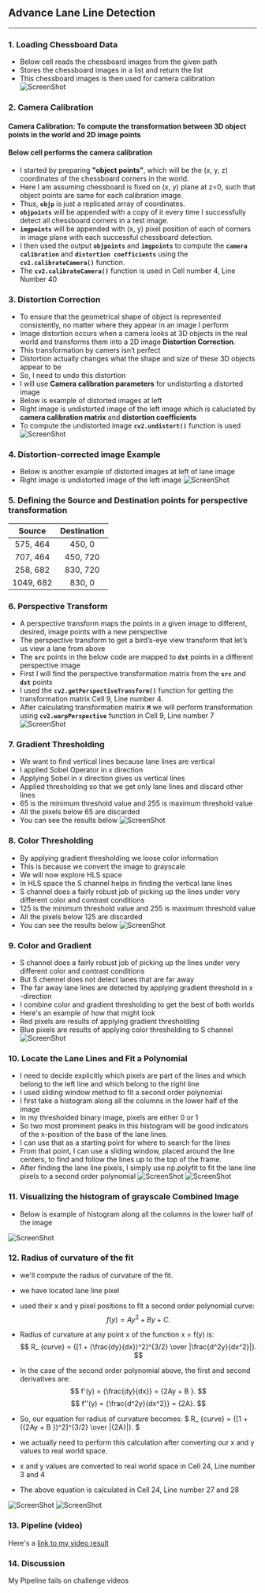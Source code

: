 ## **Advance Lane Line Detection** 
---
[image01]: ./images/Chess_Image.PNG
[image02]: ./images/Correct_Distortion.PNG
[image03]: ./images/Birds_Eye.PNG
[image04]: ./images/Gradient_Thresholding.PNG
[image05]: ./images/S_Thresholding.PNG
[image06]: ./images/Combined.PNG
[image07]: ./images/Sliding_Window.PNG
[image08]: ./images/Sliding_Window_1.PNG
[image09]: ./images/Chess_Corrected.PNG
[image10]: ./images/Mapping_Lanes.PNG
[image11]: ./images/Radius.PNG
[image12]: ./images/Histogram.PNG



### 1. Loading Chessboard Data

- Below cell reads the chessboard images from the given path
- Stores the chessboard images in a list and return the list
- This chessboard images is then used for camera calibration
![ScreenShot][image01]


### 2. Camera Calibration


#### Camera Calibration: To compute the transformation between 3D object points in the world and 2D image points

#### Below cell performs the camera calibration

- I started by preparing **"object points"**, which will be the (x, y, z) coordinates of the chessboard corners in the world.
- Here I am assuming chessboard is fixed on (x, y) plane at z=0, such that object points are same for each calibration image.
- Thus, **`objp`** is just a replicated array of coordinates.
- **`objpoints`** will be appended with a copy of it every time I successfully detect all chessboard corners in a test image.
- **`imgpoints`** will be appended with (x, y) pixel position of each of corners in image plane with each successful chessboard detection.
- I then used the output **`objpoints`** and **`imgpoints`** to compute the **`camera calibration`** and **`distortion coefficients`** using the **`cv2.calibrateCamera()`** function.
- The **`cv2.calibrateCamera()`** function is used in Cell number 4, Line Number 40

### 3. Distortion Correction

- To ensure that the geometrical shape of object is represented consistently, no matter where they appear in an image I perform 
- Image distortion occurs when a camera looks at 3D objects in the real world and transforms them into a 2D image **Distortion Correction**.
- This transformation by camers isn’t perfect
- Distortion actually changes what the shape and size of these 3D objects appear to be
- So, I need to undo this distortion
- I will use **Camera calibration parameters** for undistorting a distorted image
- Below is example of distorted images at left 
- Right image is undistorted image of the left image which is caluclated by **camera calibration matrix** and **distortion coefficients**
- To compute the undistorted image  **`cv2.undistort()`** function is used
![ScreenShot][image09]


### 4. Distortion-corrected image Example
- Below is another example of distorted images at left of lane image 
- Right image is undistorted image of the left image
![ScreenShot][image02]

### 5. Defining the Source and Destination points for perspective transformation


| Source         | Destination   | 
|:-------------: |:-------------:| 
| 575,  464      | 450, 0        | 
| 707,  464      | 450, 720      |
| 258,  682      | 830, 720      |
| 1049, 682      | 830, 0        |




### 6. Perspective Transform

- A perspective transform maps the points in a given image to different, desired, image points with a new perspective
- The perspective transform to get a bird’s-eye view transform that let’s us view a lane from above
- The **`src`** points in the below code are mapped to **`dst`** points in a different perspective image 
- First I will find the perspective transformation matrix from the **`src`** and **`dst`** points
- I used the **`cv2.getPerspectiveTransform()`** function for getting the transformation matrix Cell 9, Line number 4.
- After calculating transformation matrix **`M`** we will perform transformation using **`cv2.warpPerspective`** function in Cell 9, Line number 7 
![ScreenShot][image03]



### 7. Gradient Thresholding 

- We want to find vertical lines because lane lines are vertical
- I applied Sobel Operator in x direction
- Applying Sobel in x direction gives us vertical lines
- Applied thresholding so that we get only lane lines and discard other lines
- 65 is the minimum threshold value and 255 is maximum threshold value
- All the pixels below 65 are discarded
- You can see the results below
![ScreenShot][image04]

 
### 8. Color Thresholding

- By applying gradient thresholding we loose color information
- This is because we convert the image to grayscale
- We will now explore HLS space
- In HLS space the S channel helps in finding the vertical lane lines
- S channel does a fairly robust job of picking up the lines under very different color and contrast conditions
- 125 is the minimum threshold value and 255 is maximum threshold value
- All the pixels below 125 are discarded
- You can see the results below
![ScreenShot][image05]


### 9. Color and Gradient

- S channel does a fairly robust job of picking up the lines under very different color and contrast conditions
- But S chennel does not detect lanes that are far away
- The far away lane lines are detected by applying gradient threshold in x -direction
- I combine color and gradient thresholding to get the best of both worlds
- Here's an example of how that might look
- Red pixels are results of applying gradient thresholding
- Blue pixels are results of applying color thresholding to S channel
![ScreenShot][image06]


### 10. Locate the Lane Lines and Fit a Polynomial


- I  need to decide explicitly which pixels are part of the lines and which belong to the left line and which belong to the right line
- I used sliding window method to fit a second order polynomial
- I first take a histogram along all the columns in the lower half of the image 
- In my thresholded binary image, pixels are either 0 or 1
- So two most prominent peaks in this histogram will be good indicators of the x-position of the base of the lane lines.
- I can use that as a starting point for where to search for the lines
-  From that point, I can use a sliding window, placed around the line centers, to find and follow the lines up to the top of the frame.
- After finding the lane line pixels, I simply use np.polyfit to fit the lane line pixels to a second order polynomial
![ScreenShot][image07]
![ScreenShot][image08]

### 11. Visualizing the histogram of grayscale Combined Image

- Below is example of histogram along all the columns in the lower half of the image 

![ScreenShot][image12]






### 12. Radius of curvature of the fit

- we'll compute the radius of curvature of the fit.
- we have located lane line pixel
- used their x and y pixel positions to fit a second order polynomial curve:
   $$f(y) = {Ay^2 + By + C}.$$
- Radius of curvature at any point x of the function x = f(y) is:
   $$ R_ {curve} = {[1 + (\frac{dy}{dx})^2]^{3/2} \over |\frac{d^2y}{dx^2}|}. $$
- In the case of the second order polynomial above, the first and second derivatives are: 
  $$ f'(y) = {\frac{dy}{dx}} = {2Ay + B }. $$
  $$ f''(y) = {\frac{d^2y}{dx^2}} = {2A}. $$
- So, our equation for radius of curvature becomes:
 $`  R_ {curve} = {[1 + ({2Ay + B })^2]^{3/2} \over |{2A}|}. `$


- we actually need to perform this calculation after converting our x and y values to real world space.
-  x and y values are converted to real world space in Cell 24, Line number 3 and 4
- The above equation is calculated in Cell 24, Line number 27 and 28

![ScreenShot][image10]
![ScreenShot][image11]

### 13. Pipeline (video)

Here's a [link to my video result](./project_video_output.mp4)

### 14. Discussion

My Pipeline fails on challenge videos
